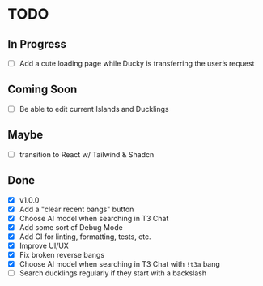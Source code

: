 # TODO

## In Progress

- [ ] Add a cute loading page while Ducky is transferring the user’s request

## Coming Soon

- [ ] Be able to edit current Islands and Ducklings

## Maybe

- [ ] transition to React w/ Tailwind & Shadcn

## Done

- [x] v1.0.0
- [x] Add a "clear recent bangs" button
- [x] Choose AI model when searching in T3 Chat
- [x] Add some sort of Debug Mode
- [x] Add CI for linting, formatting, tests, etc.
- [x] Improve UI/UX
- [x] Fix broken reverse bangs
- [x] Choose AI model when searching in T3 Chat with `!t3a` bang
- [ ] Search ducklings regularly if they start with a backslash

